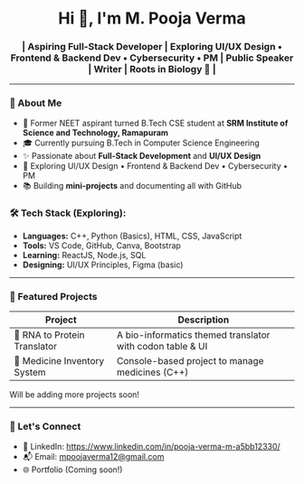 <h1 align="center">Hi 👋, I'm M. Pooja Verma</h1>
<h3 align="center"> | Aspiring Full-Stack Developer | Exploring UI/UX Design • Frontend & Backend Dev • Cybersecurity • PM | Public Speaker | Writer | Roots in Biology 💚 | </h3>

---

### 🌿 About Me

- 🧬 Former NEET aspirant turned B.Tech CSE student at **SRM Institute of Science and Technology, Ramapuram**
- 🎓 Currently pursuing B.Tech in Computer Science Engineering
- ✨ Passionate about **Full-Stack Development** and **UI/UX Design**
- 🎯 Exploring UI/UX Design • Frontend & Backend Dev • Cybersecurity • PM
- 📚 Building **mini-projects** and documenting all with GitHub

### 🛠️ Tech Stack (Exploring):

- **Languages:** C++, Python (Basics), HTML, CSS, JavaScript  
- **Tools:** VS Code, GitHub, Canva, Bootstrap  
- **Learning:** ReactJS, Node.js, SQL  
- **Designing:** UI/UX Principles, Figma (basic)

---

### 📂 Featured Projects

| Project                      | Description                                                |
|-----------------------------|------------------------------------------------------------|
| 🧬 RNA to Protein Translator | A bio-informatics themed translator with codon table & UI |
| 💊 Medicine Inventory System | Console-based project to manage medicines (C++)           |

Will be adding more projects soon!

---

### 🤝 Let's Connect

- 💼 LinkedIn: https://www.linkedin.com/in/pooja-verma-m-a5bb12330/
- 📬 Email: mpoojaverma12@gmail.com  
- 🌐 Portfolio (Coming soon!)
